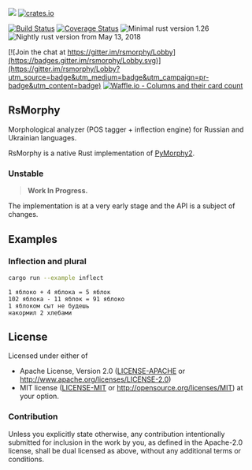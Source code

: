 ![](https://img.shields.io/crates/l/rsmorphy.svg)
[![crates.io](https://img.shields.io/crates/v/rsmorphy.svg)](https://crates.io/crates/rsmorphy)

[![Build Status](https://travis-ci.org/irbis-labs/rsmorphy.svg)](https://travis-ci.org/irbis-labs/rsmorphy)
[![Coverage Status](https://coveralls.io/repos/github/irbis-labs/rsmorphy/badge.svg?branch=master)](https://coveralls.io/github/irbis-labs/rsmorphy?branch=master)
![Minimal rust version 1.26](https://img.shields.io/badge/rustc-1.26+-green.svg)
![Nightly rust version from May 13, 2018](https://img.shields.io/badge/rustc-nightly_2018--05--13-yellow.svg)

[![Join the chat at https://gitter.im/rsmorphy/Lobby](https://badges.gitter.im/rsmorphy/Lobby.svg)](https://gitter.im/rsmorphy/Lobby?utm_source=badge&utm_medium=badge&utm_campaign=pr-badge&utm_content=badge)
[![Waffle.io - Columns and their card count](https://badge.waffle.io/irbis-labs/rsmorphy.svg?columns=inbox,backlog,in%20progress,done)](https://waffle.io/irbis-labs/rsmorphy)

## RsMorphy

Morphological analyzer (POS tagger + inflection engine) for Russian and Ukrainian languages.

RsMorphy is a native Rust implementation of [PyMorphy2](https://github.com/kmike/pymorphy2).


### Unstable

> **Work In Progress.**

The implementation is at a very early stage and the API is a subject of changes.

## Examples

### Inflection and plural

```bash
cargo run --example inflect
```
```
1 яблоко + 4 яблока = 5 яблок
102 яблока - 11 яблок = 91 яблоко
1 яблоком сыт не будешь
накормил 2 хлебами
```


## License

Licensed under either of
 * Apache License, Version 2.0 ([LICENSE-APACHE](LICENSE-APACHE) or http://www.apache.org/licenses/LICENSE-2.0)
 * MIT license ([LICENSE-MIT](LICENSE-MIT) or http://opensource.org/licenses/MIT)
at your option.


### Contribution

Unless you explicitly state otherwise, any contribution intentionally submitted
for inclusion in the work by you, as defined in the Apache-2.0 license,
shall be dual licensed as above, without any additional terms or conditions.
